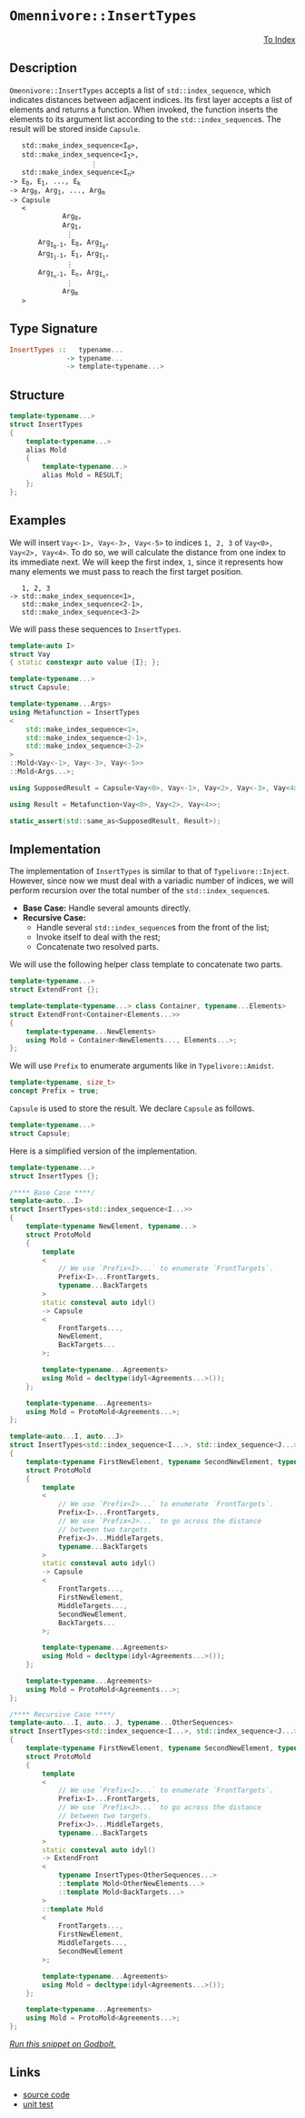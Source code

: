 <!-- Copyright 2024 Feng Mofan
SPDX-License-Identifier: Apache-2.0 -->

# `Omennivore::InsertTypes`

<p style='text-align: right;'><a href="../../../facilities/metafunctions.md#omennivore-insert-types">To Index</a></p>

## Description

`Omennivore::InsertTypes` accepts a list of `std::index_sequence`, which indicates distances between adjacent indices.
Its first layer accepts a list of elements and returns a function.
When invoked, the function inserts the elements to its argument list according to the `std::index_sequence`s.
The result will be stored inside `Capsule`.

<pre><code>   std::make_index_sequence&lt;I<sub>0</sub>&gt;,
   std::make_index_sequence&lt;I<sub>1</sub>&gt;,
                    &vellip;
   std::make_index_sequence&lt;I<sub>n</sub>&gt;
-> E<sub>0</sub>, E<sub>1</sub>, ..., E<sub>k</sub>
-> Arg<sub>0</sub>, Arg<sub>1</sub>, ..., Arg<sub>m</sub>
-> Capsule
   <
             Arg<sub>0</sub>,
             Arg<sub>1</sub>,
              &vellip;
       Arg<sub>I<sub>0</sub>-1</sub>, E<sub>0</sub>, Arg<sub>I<sub>0</sub></sub>,
       Arg<sub>I<sub>1</sub>-1</sub>, E<sub>1</sub>, Arg<sub>I<sub>1</sub></sub>,
              &vellip;
       Arg<sub>I<sub>n</sub>-1</sub>, E<sub>n</sub>, Arg<sub>I<sub>n</sub></sub>,
              &vellip;
             Arg<sub>m</sub>
   ></code></pre>

## Type Signature

```Haskell
InsertTypes ::   typename...
              -> typename...
              -> template<typename...>
```

## Structure

```C++
template<typename...>
struct InsertTypes
{
    template<typename...>
    alias Mold
    {
        template<typename...>
        alias Mold = RESULT;
    };
};
```

## Examples

We will insert `Vay<-1>, Vay<-3>, Vay<-5>` to indices `1, 2, 3` of `Vay<0>, Vay<2>, Vay<4>`.
To do so, we will calculate the distance from one index to its immediate next.
We will keep the first index, `1`, since it represents how many elements we must pass to reach the first target position.

<pre><code>   1, 2, 3
-> std::make_index_sequence&lt;1&gt;,
   std::make_index_sequence&lt;2-1&gt;,
   std::make_index_sequence&lt;3-2&gt;</code></pre>

We will pass these sequences to `InsertTypes`.

```C++
template<auto I>
struct Vay
{ static constexpr auto value {I}; };

template<typename...>
struct Capsule;

template<typename...Args>
using Metafunction = InsertTypes
<
    std::make_index_sequence<1>,
    std::make_index_sequence<2-1>,
    std::make_index_sequence<3-2>
>
::Mold<Vay<-1>, Vay<-3>, Vay<-5>>
::Mold<Args...>;

using SupposedResult = Capsule<Vay<0>, Vay<-1>, Vay<2>, Vay<-3>, Vay<4>, Vay<-5>>;

using Result = Metafunction<Vay<0>, Vay<2>, Vay<4>>;

static_assert(std::same_as<SupposedResult, Result>);
```

## Implementation

The implementation of `InsertTypes` is similar to that of `Typelivore::Inject`. However, since now we must deal with a variadic number of indices, we will perform recursion over the total number of the `std::index_sequence`s.

- **Base Case:** Handle several amounts directly.
- **Recursive Case:**
  - Handle several `std::index_sequence`s from the front of the list;
  - Invoke itself to deal with the rest;
  - Concatenate two resolved parts.

We will use the following helper class template to concatenate two parts.

```C++
template<typename...>
struct ExtendFront {};

template<template<typename...> class Container, typename...Elements>
struct ExtendFront<Container<Elements...>>
{
    template<typename...NewElements>
    using Mold = Container<NewElements..., Elements...>;
};
```

We will use `Prefix` to enumerate arguments like in `Typelivore::Amidst`.

```C++
template<typename, size_t>
concept Prefix = true;
```

`Capsule` is used to store the result. We declare `Capsule` as follows.

```C++
template<typename...>
struct Capsule;
```

Here is a simplified version of the implementation.

```C++
template<typename...>
struct InsertTypes {};

/**** Base Case ****/
template<auto...I>
struct InsertTypes<std::index_sequence<I...>>
{
    template<typename NewElement, typename...>
    struct ProtoMold
    {
        template
        <
            // We use `Prefix<I>...` to enumerate `FrontTargets`.
            Prefix<I>...FrontTargets,
            typename...BackTargets
        >
        static consteval auto idyl()
        -> Capsule
        <
            FrontTargets...,
            NewElement,
            BackTargets...
        >;

        template<typename...Agreements>
        using Mold = decltype(idyl<Agreements...>());
    };

    template<typename...Agreements>
    using Mold = ProtoMold<Agreements...>;
};

template<auto...I, auto...J>
struct InsertTypes<std::index_sequence<I...>, std::index_sequence<J...>>
{
    template<typename FirstNewElement, typename SecondNewElement, typename...>
    struct ProtoMold
    {
        template
        <
            // We use `Prefix<I>...` to enumerate `FrontTargets`.
            Prefix<I>...FrontTargets,
            // We use `Prefix<J>...` to go across the distance
            // between two targets.
            Prefix<J>...MiddleTargets,
            typename...BackTargets
        >
        static consteval auto idyl()
        -> Capsule
        <
            FrontTargets...,
            FirstNewElement,
            MiddleTargets...,
            SecondNewElement,
            BackTargets...
        >;

        template<typename...Agreements>
        using Mold = decltype(idyl<Agreements...>());
    };

    template<typename...Agreements>
    using Mold = ProtoMold<Agreements...>;
};

/**** Recursive Case ****/
template<auto...I, auto...J, typename...OtherSequences>
struct InsertTypes<std::index_sequence<I...>, std::index_sequence<J...>, OtherSequences...>
{
    template<typename FirstNewElement, typename SecondNewElement, typename...OtherNewElements>
    struct ProtoMold
    {
        template
        <
            // We use `Prefix<I>...` to enumerate `FrontTargets`.
            Prefix<I>...FrontTargets,
            // We use `Prefix<J>...` to go across the distance
            // between two targets.
            Prefix<J>...MiddleTargets,
            typename...BackTargets
        >
        static consteval auto idyl()
        -> ExtendFront
        <
            typename InsertTypes<OtherSequences...>
            ::template Mold<OtherNewElements...>
            ::template Mold<BackTargets...>
        >
        ::template Mold
        <
            FrontTargets...,
            FirstNewElement,
            MiddleTargets...,
            SecondNewElement
        >;

        template<typename...Agreements>
        using Mold = decltype(idyl<Agreements...>());
    };

    template<typename...Agreements>
    using Mold = ProtoMold<Agreements...>;
};
```

[*Run this snippet on Godbolt.*](https://godbolt.org/#z:OYLghAFBqd5QCxAYwPYBMCmBRdBLAF1QCcAaPECAMzwBtMA7AQwFtMQByARg9KtQYEAysib0QXACx8BBAKoBnTAAUAHpwAMvAFYTStJg1DIApACYAQuYukl9ZATwDKjdAGFUtAK4sGIAKwAzKSuADJ4DJgAcj4ARpjEEv4AbKQADqgKhE4MHt6%2BAcEZWY4C4ZExLPGJXCm2mPalDEIETMQEeT5%2BQfWNOS1tBOXRcQlJqQqt7Z0FPZODw5XV4wCUtqhexMjsHOaBEcjeWADUJoFuXo60hACeZ9gmGgCCewdHmKfnyJPoWFT3jxeZn2DEOXhOZzcBBuaUwAH0CMQmIQFADnoCAPQAKhxWOO2FUBFcADFiLJjrisRjAUSWGkDETIdDYcw2AA6Dlop6TYheBz4wkksmCU4AdisooAImcrOjnrT6UxGecFQzMEyYYxWJgOWz7sdDkwFApjh5BMjImRjsyteyOdh6GxBKjAg9njy%2BQQBUSGOhSbJIWbWhEEpCHZgnQQFLqAa7ASZxYDjsnrRHFcqoZrWTqOVFMAB3cORl1up4p45eLJGY4AWU86E%2BktNsgtofOecLjsYUd1pHxXedMbjgVlLylMvjz2xuOOymImBoqgpuOp8rTao1LO1fayAC94QQuWhQZg0l65wu8Euzk3EV51SPJ09pzjTUw0govPRlzjV09VUqD6Zludp6nG7p3vybjvp%2B9ATnKz6UscACSDBKO0AAqmompSf4ARmNrZkOpYevyqHoQQWGwiaCYStKj4IS%2BeIWEaHzQUoP5UjS66AZCTCXKgurIVypFeuRCSUdhkI/CAIARFgqhwkoACO94npCyHEVytFJim%2BFAYR2rHB2Rbdn2hmgVy5aibOZJEHWtDoLpyY6c85blvpznuZCXnuSmGIYscADqHyVh8JjJBoF6Lhp9wxpF1qoMcjA%2BAkgGnJF/qCBhbTAJgUYRRoepuX57nRVesWurqWWUbl%2BUKKQvmlRZOZsixyAANY5cQeUFSVflWaV8yOMgBoCJMmAAG5iMc/FEMceDoDctAQCsTXJgAtPq0Efl%2B6r9d55zre5NXdb10Yco1B2lcZBamYIV1ljdKbtV1dU9py10prGo7HZ5KpZtqupPMA84Rt2JbHZWETALW9aNscWCHDaECLctkIg2DxbEata0MU9LnjvjXn/cBtqtZjmDg86g3JtD1YOQ2N62ag9n1hjoNU9jnLDr9RO/WudIbucc2CRyyF9qLuoAFIiZBYloRJVGYC6bgyXJvqYIpKlqdsGnETuBDoLJ8la0pmCqYwevnNLWngWOo4eTxBGA2wxzEngxCTCZA4EOZrsfEImDHugPvU371oB1pB02XOrOoIzXmuQT7meV9LlHen7kBcFoUcYV5WqJV2DxRoiXJQwqVIkSGUaKd72opFxUpzdhfF9Vwq1T19WPc9/mBSFFb55Fbc23FnIJfNwBJUwyBksa1oIB8%2BDzOpWfljn8QEPmVMMNa%2BZJVM53N33yaj24stVRyNaLeg9BnT3x0eVHHKvQ/fUt999s3cNeCjceE1pq0FmgJBaS0VprSzltV0b5dpwSzj5deKZ67dw%2BmyXup8PZewIGHSMGC%2B431%2BPfBuvYn4piDiHXBZkyHJjfiQz6n8M4PGJlnUmLVgac3DpDLO9NYaMwRkjWgKM0a0A5ljCGOMVh40dt9fmT4nZC14gDECFNOHFlpkPGGcNHIIzjmzRyYiuYSJ5swvm9EBaIRnAAJWDpsLIk02KsU4nhZ2QEpbi0lgJGW/sVG6gAPIECXsQIOlsTzcO5PLFCitMJSXOOrU22sLa6yAppExhtjYawUubUJ1sL4G2OAEoJITkkXTAqWZOCj0wGQDu7T23s7q%2Bx8eTY4FCBChwaeHJpREOSFISFQmm38UyxzsgndmB0KnNVccdRBjDs4DzzuFEe84YrnGElfPUk8kopTYNXRZddO7v0bkVGhtlLxF1WePNkKDzr4OejnQeYVa7n0viXCeZcp4zznpkE0gTl54FXnrJByZN75R3owfeh8SEnOeZcwhd9MCHNuTddhr9Z5vVQaiBBgy/K/3/uNIkQCQHzREatY60DsDeiFAGLFbgTktSiRRZWqtenBKSVbFW0dZnllkvpbRTlzgsv6WgjRN0eWuL5ZCOhGLOU3RFSmMViia6JxpSc659VSFAtqdgoVSLSpwuIdKy6JzWm%2BiFdM3m8jJmKuqb4jklMuFyrplWPh8NmaCOEeAwxXDJHSKTnIhClThZk26Wye16jsWaIZq6wITY9GjIMecMNxiynwTHOYp8TFKRZt/JiJCGEVZRmcbm7NJauIIVeKCd4nwLhXFuNpQWVS%2BKgLWSRSJdYGDxwYHcdE4pji4rGmhIkqg0jECJUlIB94xQWGEvzMU6aEJsJfimiCvIoIwT2qm7i1rNzk2Bj1cJvDaz5SYFQLwoImgI3EjE6i8ZM4p3ViwJgHV4QJOyckyEXB7i3IfU%2Bl9mtEk5KAmYDan7XTfqNrJR9z64Svp1uyyEgQNpmG0vbWSidzjts7Xcc4IGv1ww7UQLtkINqBDw5hwj2G3AbX8LGUsaH2aJv3XbCxh6hBeDSMUTA6AbGwS9MzHasEgLkYEJRjQZGBBYeI6B7AfZhNEfOMhsD%2BHJM4dI0puTlHJDiYIyJ4jNHhymKfIenjX4%2BMxqPa0U956ciQg05CMT6mJMUchIpmTynnPnC0wZzdEElR/zhEaCiEB1YKG1AF1WbGOOZC4yZoRfZYuHldNIjgaxaCcH8LwPwHAtCkFQJwWllhrB9o2FscKwIeCkAIJoFLawOoBDMGyUUZhJAAA4Wv%2BA0AATn8GYDQyQWvBDSxwSQvAWASA0BoUgWWct5Y4LwBQIBJtVeyyl0gcBYAwEQCADYBA0iXHIJQNAdI6B9O1JwVQLXkgbWSJIY4wBkCjSkGyMwvAuOEBIItPQ/BBAiDEOwKQMhBCKBUOoFbpBdBcFIPmJEaROA8FS%2BlzL1XcucD8ZcPbXpUBUGOBdq7N27sPeOE9swxwIAeGO/QUdewuArF4MtrQawIBICO2kE7ZAKAQBZ2zkAwApBmD4HQIkXtKCxGR7ECIbQbhw94OL5gxAbh%2BNiNoYOy2KtHcjH4hgtApdg6wLELwwBoK0FoAt7gvAsCPqMOIXXnsVd4AcabnLWtbFEml%2BQQQDRkfXFiEieXHgsDI8RHgMbZvSAOOILEaLkoIyGGANcIw1W1hUAMMABQAA1PABY/Esjd994QohxAA7z8DtQyOIf6Fjygaw1h9B4FiAtyAaxUBnhyKbjaPwbymEK5YXrvBUDh%2BIItFW8A1h2Dt84CArgZh%2BEh2EEMSwxiQ%2BKNkAQ0%2B9DL6aIsUYNRejj%2BaFMDonguh6DHw4foB%2Bt9VEX7YA/a/IfzHaJf5YNP1ibG2BIBHHAMtTeR7NnHl3rtbt7tHtJBntSdcB3sqdytadKtE81gl4mAsBEhVpSA6tJBAg2ROtAhRRJANBJBmtIoNAUhOt9BOARtSAxtAguA2RkguB%2BtOsWs6D/BJBagsDUhps%2B9OB5tFtYCVtGdNsmdtt0d9sOcudKcogzsOA2gWBJpRQNomADQDBqwuBOs2RqCnd8AiBB9jZIc89ftC9pBi8lBS8wddB%2Bdod3xpdP9v8OCUcOA0ddtLhjgsdZpiAZC5CFDDRlDVD1DSdydWdKdThgQzAYD6dVtBCxCEgDtOdUAKcxhpDZCNovDedOsuBJsaAhEEgFsIBRcwdZdJc3d8j5dFdlcHA3d1duxNdtdkc9cDcjcTc3cLdY9rcct8B5wz8HdkdndkBLgdgKsIgiQhsctvdfcbh/cdgcsg8Q8Ktw9I8lBo9Lc48YZE8%2BAU909M98xs9GBc9ZB9D/tDDZAS9QccszCK8E8u8rBLBa968R9csW9xpOB28jZO9q8e8ZsB8h8G8UDT8mgXBfQ78QhfQn9r8N8cgATQSyh59t8T8Gg98Bhpgj8Ch79YSz8BB4ShgoSr8d8H9D98gZ8b8FhMTn9R8St38X8hsbDf9OBXD3D5DFDY8icfC2Qy4IAICtCgiqDQi4DSAECkDKBP9yDKDVC8DRR/BOtRRRRAh8DJAbtIdbDZtuClsVj1stsdsMdojIjiAJC2BOBpD8cWAFBJpRpJoVC2Q1RJhXtNCPsdDAd88/sJADigdjDjidAQBggLDYczdrCkcwdZsHCMdnDsc9TbsDSjTjgTTVDzSvQydYiAiEgOTAguS%2BC1tmdYy2cNS0zKcQAjSOM4QIy4QoyAs3CbsBdMjhccixcJd5dCiqyFclcVdyjYiNctcddWjMB9dDcxAGjQ8mircJjzdbcOjh8wdujei3cBjPcwcRjJdxjA9B9pjeBZio8Y8rdljkzk8mBU8M8s8c9Q89CC99jbSjiy83SzjjBXibBvcvim97i0JOAMQZILjrBe9csPisBrzd9US/BJ9/jET8S58KhoSl9MgV9cg/z18QLN8iTr8fjz9BgATYK0SL9oLsTb9wL79kLAKsSP9X9SscKKSfSZtqTgzjhQzjTTSozwCrSoDOS6duTeSxgUChtBSQAzBVDAhAh/AOsWCJsOLRR%2Bsf9fSuDbAeCwipFUCQBJBRRntRSuApBOsRSsCuBRRSCOBAhCLOC5teCGdP8XtBKiKtKxK1hw8shnBJAgA%3D)

## Links

- [source code](../../../../conceptrodon/descend/omennivore/insert_types.hpp)
- [unit test](../../../../tests/unit/metafunctions/omennivore/insert_types.test.hpp)
